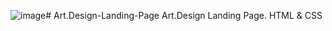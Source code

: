 ![image](https://github.com/bunyodzaripov/Art.Design-Landing-Page/assets/111201762/1f2ad1d0-a938-4fe4-a8b4-339b4fdfac67)# Art.Design-Landing-Page
Art.Design Landing Page. HTML &amp; CSS 
